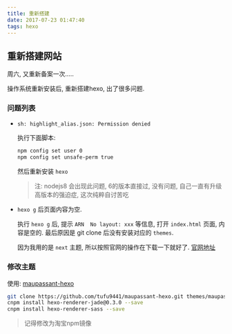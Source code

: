 ```yaml
---
title: 重新搭建
date: 2017-07-23 01:47:40
tags: hexo
---
```


## 重新搭建网站


周六, 又重新备案一次.....

操作系统重新安装后, 重新搭建hexo, 出了很多问题.

### 问题列表

* `sh: highlight_alias.json: Permission denied`

    执行下面脚本:
    
    ```sh
    npm config set user 0
    npm config set unsafe-perm true
    ```
    
    然后重新安装 `hexo`
    
    > 注: nodejs8 会出现此问题, 6的版本直接过, 没有问题, 自己一直有升级高版本的强迫症, 这次纯粹自讨苦吃
    

* `hexo g` 后页面内容为空.

    执行 `hexo g` 后, 提示 `ARN  No layout: xxx` 等信息, 打开 `index.html` 页面, 内容是空的. 最后原因是 git clone 后没有安装对应的 `themes`.
    
    因为我用的是 `next` 主题, 所以按照官网的操作在下载一下就好了. [官网地址](http://theme-next.iissnan.com/getting-started.html)
    
### 修改主题

使用: [maupassant-hexo](https://www.haomwei.com/technology/maupassant-hexo.html)

```sh
git clone https://github.com/tufu9441/maupassant-hexo.git themes/maupassant
cnpm install hexo-renderer-jade@0.3.0 --save
cnpm install hexo-renderer-sass --save
```

> 记得修改为淘宝npm镜像
    
    
    


